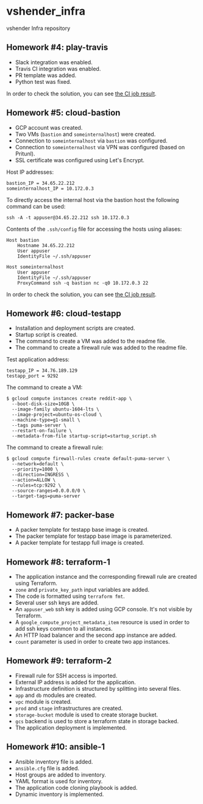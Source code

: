 # vshender_infra

vshender Infra repository


## Homework #4: play-travis

- Slack integration was enabled.
- Travis CI integration was enabled.
- PR template was added.
- Python test was fixed.

In order to check the solution, you can see [the CI job result](https://travis-ci.com/Otus-DevOps-2019-11/vshender_infra/builds/145112121).


## Homework #5: cloud-bastion

- GCP account was created.
- Two VMs (`bastion` and `someinternalhost`) were created.
- Connection to `someinternalhost` via `bastion` was configured.
- Connection to `someinternalhost` via VPN was configured (based on Pritunl).
- SSL certificate was configured using Let's Encrypt.

Host IP addresses:
```
bastion_IP = 34.65.22.212
someinternalhost_IP = 10.172.0.3
```

To directly access the internal host via the bastion host the following command can be used:

```
ssh -A -t appuser@34.65.22.212 ssh 10.172.0.3
```

Contents of the `.ssh/config` file for accessing the hosts using aliases:

```
Host bastion
    Hostname 34.65.22.212
    User appuser
    IdentityFile ~/.ssh/appuser

Host someinternalhost
    User appuser
    IdentityFile ~/.ssh/appuser
    ProxyCommand ssh -q bastion nc -q0 10.172.0.3 22
```

In order to check the solution, you can see [the CI job result](https://travis-ci.com/Otus-DevOps-2019-11/vshender_infra/builds/145504413).


## Homework #6: cloud-testapp

- Installation and deployment scripts are created.
- Startup script is created.
- The command to create a VM was added to the readme file.
- The command to create a firewall rule was added to the readme file.

Test application address:
```
testapp_IP = 34.76.189.129
testapp_port = 9292
```

The command to create a VM:
```
$ gcloud compute instances create reddit-app \
  --boot-disk-size=10GB \
  --image-family ubuntu-1604-lts \
  --image-project=ubuntu-os-cloud \
  --machine-type=g1-small \
  --tags puma-server \
  --restart-on-failure \
  --metadata-from-file startup-script=startup_script.sh
```

The command to create a firewall rule:
```
$ gcloud compute firewall-rules create default-puma-server \
  --network=default \
  --priority=1000 \
  --direction=INGRESS \
  --action=ALLOW \
  --rules=tcp:9292 \
  --source-ranges=0.0.0.0/0 \
  --target-tags=puma-server
```


## Homework #7: packer-base

- A packer template for testapp base image is created.
- The packer template for testapp base image is parameterized.
- A packer template for testapp full image is created.


## Homework #8: terraform-1

- The application instance and the corresponding firewall rule are created using Terraform.
- `zone` and `private_key_path` input variables are added.
- The code is formatted using `terraform fmt`.
- Several user ssh keys are added.
- An `appuser_web` ssh key is added using GCP console. It's not visible by Terraform.
- A `google_compute_project_metadata_item` resource is used in order to add ssh keys common to all instances.
- An HTTP load balancer and the second app instance are added.
- `count` parameter is used in order to create two app instances.


## Homework #9: terraform-2

- Firewall rule for SSH access is imported.
- External IP address is added for the application.
- Infrastructure definition is structured by splitting into several files.
- `app` and `db` modules are created.
- `vpc` module is created.
- `prod` and `stage` infrastructures are created.
- `storage-bucket` module is used to create storage bucket.
- `gcs` backend is used to store a terraform state in storage backed.
- The application deployment is implemented.


## Homework #10: ansible-1

- Ansible inventory file is added.
- `ansible.cfg` file is added.
- Host groups are added to inventory.
- YAML format is used for inventory.
- The application code cloning playbook is added.
- Dynamic inventory is implemented.
